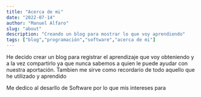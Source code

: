 ```yaml
---
title: "Acerca de mi"
date: "2022-07-14"
author: "Manuel Alfaro"
slug: "about"
description: "Creando un blog para mostrar lo que voy aprendiendo"
tags: ["blog","programación","software","acerca de mi"]
---
```



He decido crear un blog para registrar el aprendizaje que voy obteniendo y a la vez compartirlo ya 
que nunca sabemos a quien le puede ayudar con nuestra aportación.
Tambien me sirve como recordario de todo aquello que he utilizado y aprendido


Me dedico al desarllo de Software por lo que mis intereses para 